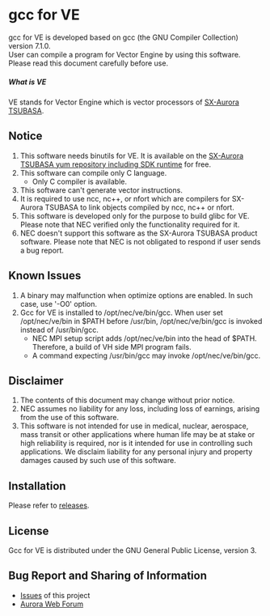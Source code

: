 
# gcc for VE

gcc for VE is developed based on gcc (the GNU Compiler Collection) version 7.1.0.  
User can compile a program for Vector Engine by using this software.  
Please read this document carefully before use.

##### What is VE

VE stands for Vector Engine which is vector processors of [SX-Aurora TSUBASA](https://www.nec.com/en/global/solutions/hpc/sx/index.html). 


## Notice

  1. This software needs binutils for VE. It is available on the [SX-Aurora 
     TSUBASA yum repository including SDK runtime](https://www.hpc.nec/repos/runtime/sdk/) for free.
  2. This software can compile only C language.
      - Only C compiler is available.
  3. This software can't generate vector instructions.
  4. It is required to use ncc, nc++, or nfort which are compilers for SX-Aurora 
     TSUBASA to link objects compiled by ncc, nc++ or nfort.
  5. This software is developed only for the purpose to build glibc for VE. 
     Please note that NEC verified only the functionality required for it.
  6. NEC doesn't support this software as the SX-Aurora TSUBASA product software.
     Please note that NEC is not obligated to respond if user sends a bug report.  

## Known Issues

  1. A binary may malfunction when optimize options are enabled. In such case, 
     use '-O0' option.
  2. Gcc for VE is installed to /opt/nec/ve/bin/gcc.
     When user set /opt/nec/ve/bin in $PATH before /usr/bin, /opt/nec/ve/bin/gcc
     is invoked instead of /usr/bin/gcc.
     - NEC MPI setup script adds /opt/nec/ve/bin into the head of $PATH. Therefore,
       a build of VH side MPI program fails.
     - A command expecting /usr/bin/gcc may invoke /opt/nec/ve/bin/gcc.

##  Disclaimer

  1. The contents of this document may change without prior notice.
  2. NEC assumes no liability for any loss, including loss of earnings, 
     arising from the use of this software.
  3. This software is not intended for use in medical, nuclear, aerospace, mass
     transit or other applications where human life may be at stake or high
     reliability is required, nor is it intended for use in controlling such
     applications. We disclaim liability for any personal injury and property
     damages caused by such use of this software.

## Installation

Please refer to [releases](https://github.com/veos-sxarr-NEC/gcc-ve/releases).

## License

Gcc for VE is distributed under the GNU General Public License, version 3.

##  Bug Report and Sharing of Information

* [Issues](https://github.com/veos-sxarr-NEC/gcc-ve/issues) of this project
* [Aurora Web Forum](https://www.hpc.nec/forums/)
     





